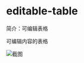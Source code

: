 # editable-table

简介：可编辑表格

可编辑内容的表格

![截图](https://img.alicdn.com/tfs/TB1BBhujfDH8KJjy1XcXXcpdXXa-1896-712.png)





